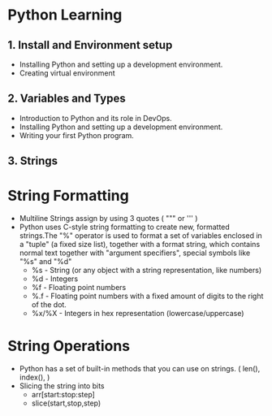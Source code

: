 # Python Learning

## 1. Install and Environment setup
- Installing Python and setting up a development environment.
- Creating virtual environment

## 2. Variables and Types
- Introduction to Python and its role in DevOps.
- Installing Python and setting up a development environment.
- Writing your first Python program.

## 3. Strings
# String Formatting
- Multiline Strings assign by using 3 quotes ( """ or ''' )
- Python uses C-style string formatting to create new, formatted strings.The "%" operator is used to format a set of variables enclosed in a "tuple" (a fixed size list), together with a format string, which contains normal text together with "argument specifiers", special symbols like "%s" and "%d"
  - %s - String (or any object with a string representation, like numbers)
  - %d - Integers
  - %f - Floating point numbers
  - %.<number of digits>f - Floating point numbers with a fixed amount of digits to the right of the dot.
  - %x/%X - Integers in hex representation (lowercase/uppercase)

# String Operations
- Python has a set of built-in methods that you can use on strings. ( len(), index(), )
- Slicing the string into bits
  - arr[start:stop:step]
  - slice(start,stop,step)

